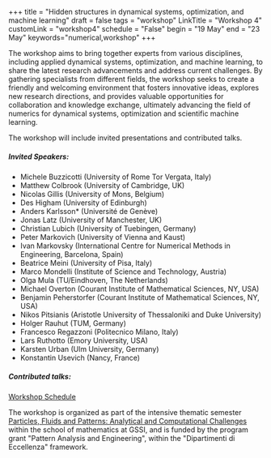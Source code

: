 +++
title = "Hidden structures in dynamical systems, optimization, and machine learning"
draft = false
tags = "workshop"
LinkTitle = "Workshop 4"
customLink = "workshop4"
schedule = "False"
begin = "19 May"
end = "23 May"
keywords="numerical,workshop"
+++


The workshop aims to bring together experts from various disciplines, including applied dynamical systems, optimization, and machine learning, to share the latest research advancements and address current challenges. By gathering specialists from different fields, the workshop seeks to create a friendly and welcoming environment that fosters innovative ideas, explores new research directions, and provides valuable opportunities for collaboration and knowledge exchange, ultimately advancing the field of numerics for dynamical systems, optimization and scientific machine learning.

The workshop will include invited presentations and contributed talks.

##### **Invited Speakers:**

  *   Michele Buzzicotti (University of Rome Tor Vergata, Italy)
  *   Matthew Colbrook (University of Cambridge, UK)
  *   Nicolas Gillis (University of Mons, Belgium)
  *   Des Higham (University of Edinburgh)
  *   Anders Karlsson\* (Université de Genève)
  *   Jonas Latz (University of Manchester, UK)
  *   Christian Lubich (University of Tuebingen, Germany)
  *   Peter Markovich (University of Vienna and Kaust)
  *   Ivan Markovsky (International Centre for Numerical Methods in Engineering, Barcelona, Spain)
  *   Beatrice Meini (University of Pisa, Italy)
  *   Marco Mondelli (Institute of Science and Technology, Austria)
  *   Olga Mula (TU/Eindhoven, The Netherlands)
  *   Michael Overton (Courant Institute of Mathematical Sciences, NY, USA)
  *   Benjamin Peherstorfer (Courant Institute of Mathematical Sciences, NY, USA)
  *   Nikos Pitsianis (Aristotle University of Thessaloniki and Duke University)
  *   Holger Rauhut (TUM, Germany)
  *   Francesco Regazzoni (Politecnico Milano, Italy)
  *   Lars Ruthotto (Emory University, USA)
  *   Karsten Urban (Ulm University, Germany)
  *   Konstantin Usevich (Nancy, France)

##### **Contributed talks:**

[Workshop Schedule](https://docs.google.com/spreadsheets/d/1LDm_4bK7HaQaqjQab1cof-E8x5-qWm9qDWEuNUpeqnU/edit?usp=sharing)

The workshop is organized as part of the intensive thematic semester [Particles, Fluids and Patterns: Analytical and Computational Challenges](https://trimester2025.math.gssi.it/) within the school of mathematics at GSSI, and is funded by the program grant "Pattern Analysis and Engineering", within the "Dipartimenti di Eccellenza" framework.
